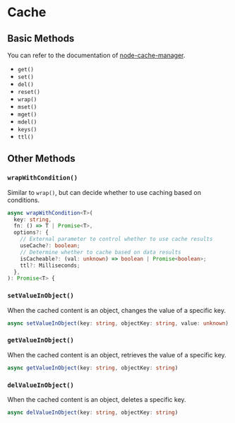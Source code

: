 # Cache

## Basic Methods

You can refer to the documentation of [node-cache-manager](https://github.com/node-cache-manager/node-cache-manager).

- `get()`
- `set()`
- `del()`
- `reset()`
- `wrap()`
- `mset()`
- `mget()`
- `mdel()`
- `keys()`
- `ttl()`

## Other Methods

### `wrapWithCondition()`

Similar to `wrap()`, but can decide whether to use caching based on conditions.

```ts
async wrapWithCondition<T>(
  key: string,
  fn: () => T | Promise<T>,
  options?: {
    // External parameter to control whether to use cache results
    useCache?: boolean;
    // Determine whether to cache based on data results
    isCacheable?: (val: unknown) => boolean | Promise<boolean>;
    ttl?: Milliseconds;
  },
): Promise<T> {
```

### `setValueInObject()`

When the cached content is an object, changes the value of a specific key.

```ts
async setValueInObject(key: string, objectKey: string, value: unknown)
```

### `getValueInObject()`

When the cached content is an object, retrieves the value of a specific key.

```ts
async getValueInObject(key: string, objectKey: string)
```

### `delValueInObject()`

When the cached content is an object, deletes a specific key.

```ts
async delValueInObject(key: string, objectKey: string)
```
